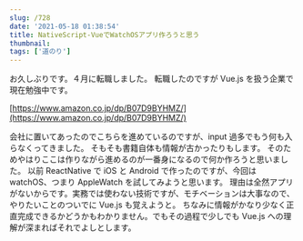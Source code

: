 ```yaml
---
slug: /728
date: '2021-05-18 01:38:54'
title: NativeScript-VueでWatchOSアプリ作ろうと思う
thumbnail:
tags: ['道のり']
---
```

お久しぶりです。４月に転職しました。
転職したのですが Vue.js を扱う企業で現在勉強中です。

[https://www.amazon.co.jp/dp/B07D9BYHMZ/](https://www.amazon.co.jp/dp/B07D9BYHMZ/)

会社に置いてあったのでこちらを進めているのですが、input 過多でもう何も入らなくってきました。
そもそも書籍自体も情報が古かったりもします。
そのためやはりここは作りながら進めるのが一番身になるので何か作ろうと思いました。
以前 ReactNative で iOS と Android で作ったのですが、今回は watchOS、つまり AppleWatch を試してみようと思います。
理由は全然アプリがないからです。実務では使わない技術ですが、モチベーションは大事なので、やりたいことのついでに Vue.js も覚えようと。
ちなみに情報がかなり少なく正直完成できるかどうかもわかりません。でもその過程で少しでも Vue.js への理解が深まればそれでよしとします。
